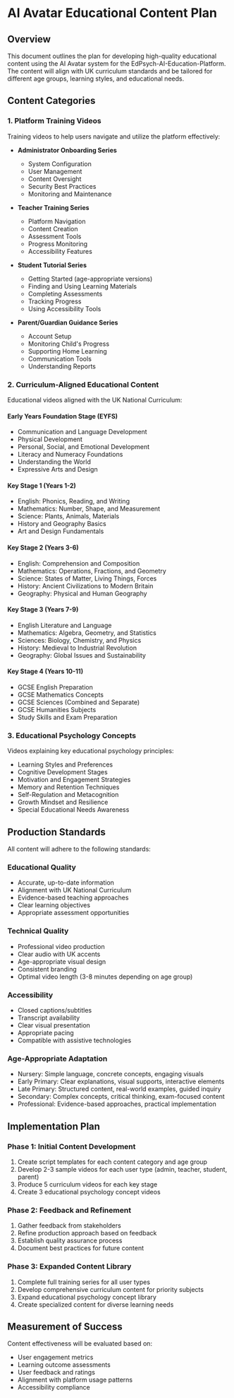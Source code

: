 # AI Avatar Educational Content Plan

## Overview

This document outlines the plan for developing high-quality educational content using the AI Avatar system for the EdPsych-AI-Education-Platform. The content will align with UK curriculum standards and be tailored for different age groups, learning styles, and educational needs.

## Content Categories

### 1. Platform Training Videos

Training videos to help users navigate and utilize the platform effectively:

- **Administrator Onboarding Series**
  - System Configuration
  - User Management
  - Content Oversight
  - Security Best Practices
  - Monitoring and Maintenance

- **Teacher Training Series**
  - Platform Navigation
  - Content Creation
  - Assessment Tools
  - Progress Monitoring
  - Accessibility Features

- **Student Tutorial Series**
  - Getting Started (age-appropriate versions)
  - Finding and Using Learning Materials
  - Completing Assessments
  - Tracking Progress
  - Using Accessibility Tools

- **Parent/Guardian Guidance Series**
  - Account Setup
  - Monitoring Child's Progress
  - Supporting Home Learning
  - Communication Tools
  - Understanding Reports

### 2. Curriculum-Aligned Educational Content

Educational videos aligned with the UK National Curriculum:

#### Early Years Foundation Stage (EYFS)
- Communication and Language Development
- Physical Development
- Personal, Social, and Emotional Development
- Literacy and Numeracy Foundations
- Understanding the World
- Expressive Arts and Design

#### Key Stage 1 (Years 1-2)
- English: Phonics, Reading, and Writing
- Mathematics: Number, Shape, and Measurement
- Science: Plants, Animals, Materials
- History and Geography Basics
- Art and Design Fundamentals

#### Key Stage 2 (Years 3-6)
- English: Comprehension and Composition
- Mathematics: Operations, Fractions, and Geometry
- Science: States of Matter, Living Things, Forces
- History: Ancient Civilizations to Modern Britain
- Geography: Physical and Human Geography

#### Key Stage 3 (Years 7-9)
- English Literature and Language
- Mathematics: Algebra, Geometry, and Statistics
- Sciences: Biology, Chemistry, and Physics
- History: Medieval to Industrial Revolution
- Geography: Global Issues and Sustainability

#### Key Stage 4 (Years 10-11)
- GCSE English Preparation
- GCSE Mathematics Concepts
- GCSE Sciences (Combined and Separate)
- GCSE Humanities Subjects
- Study Skills and Exam Preparation

### 3. Educational Psychology Concepts

Videos explaining key educational psychology principles:

- Learning Styles and Preferences
- Cognitive Development Stages
- Motivation and Engagement Strategies
- Memory and Retention Techniques
- Self-Regulation and Metacognition
- Growth Mindset and Resilience
- Special Educational Needs Awareness

## Production Standards

All content will adhere to the following standards:

### Educational Quality
- Accurate, up-to-date information
- Alignment with UK National Curriculum
- Evidence-based teaching approaches
- Clear learning objectives
- Appropriate assessment opportunities

### Technical Quality
- Professional video production
- Clear audio with UK accents
- Age-appropriate visual design
- Consistent branding
- Optimal video length (3-8 minutes depending on age group)

### Accessibility
- Closed captions/subtitles
- Transcript availability
- Clear visual presentation
- Appropriate pacing
- Compatible with assistive technologies

### Age-Appropriate Adaptation
- Nursery: Simple language, concrete concepts, engaging visuals
- Early Primary: Clear explanations, visual supports, interactive elements
- Late Primary: Structured content, real-world examples, guided inquiry
- Secondary: Complex concepts, critical thinking, exam-focused content
- Professional: Evidence-based approaches, practical implementation

## Implementation Plan

### Phase 1: Initial Content Development
1. Create script templates for each content category and age group
2. Develop 2-3 sample videos for each user type (admin, teacher, student, parent)
3. Produce 5 curriculum videos for each key stage
4. Create 3 educational psychology concept videos

### Phase 2: Feedback and Refinement
1. Gather feedback from stakeholders
2. Refine production approach based on feedback
3. Establish quality assurance process
4. Document best practices for future content

### Phase 3: Expanded Content Library
1. Complete full training series for all user types
2. Develop comprehensive curriculum content for priority subjects
3. Expand educational psychology concept library
4. Create specialized content for diverse learning needs

## Measurement of Success

Content effectiveness will be evaluated based on:
- User engagement metrics
- Learning outcome assessments
- User feedback and ratings
- Alignment with platform usage patterns
- Accessibility compliance
